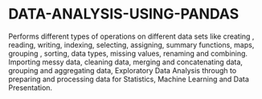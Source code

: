 # DATA-ANALYSIS-USING-PANDAS
Performs different types of operations on different data sets like creating , reading, writing, indexing, selecting, assigning, summary functions, maps, grouping , sorting, data types, missing values, renaming and combining. Importing messy data, cleaning data, merging and concatenating data, grouping and aggregating data, Exploratory Data Analysis through to preparing and processing data for Statistics, Machine Learning and Data Presentation.
